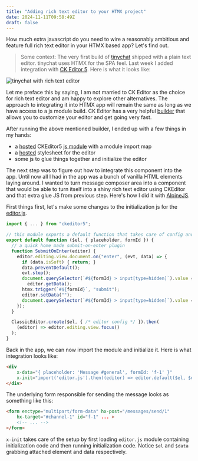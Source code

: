 ```yaml
---
title: "Adding rich text editor to your HTMX project"
date: 2024-11-11T09:58:49Z
draft: false
---
```


How much extra javascript do you need to wire a reasonably ambitious and feature full rich text editor in your HTMX based app? Let's find out.   

> Some context: The very first build of [tinychat](https://github.com/callmephilip/tinychat) shipped with a plain text editor. tinychat uses HTMX for the SPA feel. Last week I added integration with [CK Editor 5](https://ckeditor.com/). Here is what it looks like:

![tinychat with rich text editor](/tinychat-editor.png)

Let me preface this by saying, I am not married to CK Editor as the choice for rich text editor and am happy to explore other alternatives. The approach to integrating it into HTMX app will remain the same as long as we have access to a js module build. CK Editor has a very helpful [builder](https://ckeditor.com/ckeditor-5/builder/) that allows you to customize your editor and get going very fast. 

After running the above mentioned builder, I ended up with a few things in my hands:  

- a [hosted](https://cdn.ckeditor.com/ckeditor5/43.3.0/ckeditor5.js) CKEditor5 [js module](https://developer.mozilla.org/en-US/docs/Web/JavaScript/Guide/Modules) with a module import map
- a [hosted](https://cdn.ckeditor.com/ckeditor5/43.3.1/ckeditor5.css) stylesheet for the editor
- some js to glue things together and initialize the editor 

The next step was to figure out how to integrate this component into the app. Until now all I had in the app was a bunch of vanilla HTML elements laying around. I wanted to turn message composer area into a component that would be able to turn itself into a shiny rich text editor using CKEditor and that extra glue JS from previous step. Here's how I did it with [AlpineJS](https://alpinejs.dev/).

First things first, let's make some changes to the initialization js for the [editor.js](https://github.com/callmephilip/tinychat/blob/main/editor.js).

```js
import { ... } from "ckeditor5";

// this module exports a default function that takes care of config and initialization 
export default function ($el, { placeholder, formId }) {
  // a quick home made submit-on-enter plugin
  function SubmitOnEnter(editor) {
    editor.editing.view.document.on("enter", (evt, data) => {
      if (data.isSoft) { return; }
      data.preventDefault();
      evt.stop();
      document.querySelector(`#${formId} > input[type=hidden]`).value =
        editor.getData();
      htmx.trigger(`#${formId}`, "submit");
      editor.setData("");
      document.querySelector(`#${formId} > input[type=hidden]`).value = null;
    });
  }

  ClassicEditor.create($el, { /* editor config */ }).then(
    (editor) => editor.editing.view.focus()
  );
}
```

Back in the app, we can now import the module and initialize it. Here is what integration looks like:

```html
<div
    x-data="{ placeholder: 'Message #general', formId: 'f-1' }"
    x-init="import('editor.js').then((editor) => editor.default($el, $data))">
</div>
```

The underlying form responsible for sending the message looks as something like this:

```html
<form enctype="multipart/form-data" hx-post="/messages/send/1"
    hx-target="#channel-1" id="f-1" ... >
    <!-- ... -->
</form>
```

`x-init` takes care of the setup by first loading `editor.js` module containing initialization code and then running initialization code. Notice `$el` and `$data` grabbing attached element and data respectively.
